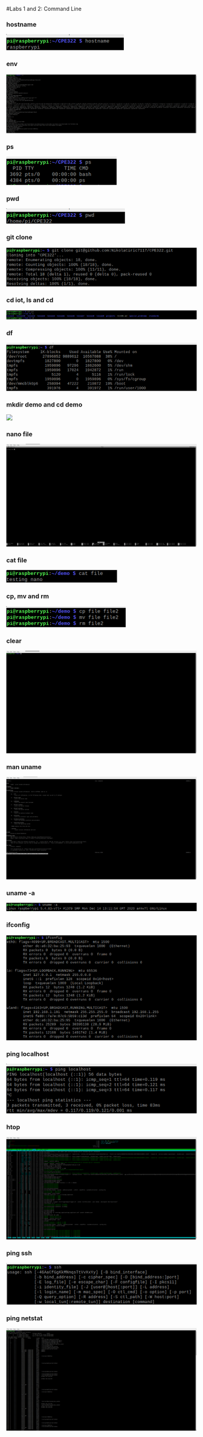 #Labs 1 and 2: Command Line

### hostname
![](assets/hostname.png)

### env
![](assets/env.png)

### ps
![](assets/ps.png)

### pwd
![](assets/pwd.png)

### git clone
![](assets/clone.png)

### cd iot, ls and cd
![](assets/cd_iot,ls,cd.png)

### df
![](assets/df.png)

### mkdir demo and cd demo
![](assets/mkdir_demo,cd_demo.png)

### nano file
![](assets/nano.png)

### cat file
![](assets/cat.png)

### cp, mv and rm
![](assets/cp_mv_rm.png)

### clear
![](assets/clear.png)

### man uname
![](assets/man_uname.png)

### uname -a
![](assets/uname-a.png)

### ifconfig
![](assets/if_config.png)

### ping localhost
![](assets/ping.png)

### htop
![](assets/htop.png)


### ping ssh
![](assets/ssh.png)

### ping netstat
![](assets/netstat.png)


